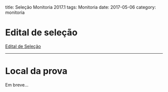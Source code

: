 title: Seleção Monitoria 2017.1
tags: Monitoria
date: 2017-05-06
category: monitoria

# Edital de seleção
[Edital de Seleção]({filename}/arquivos/edital-monitoria-2017-1.pdf)

---

# Local da prova
Em breve...
